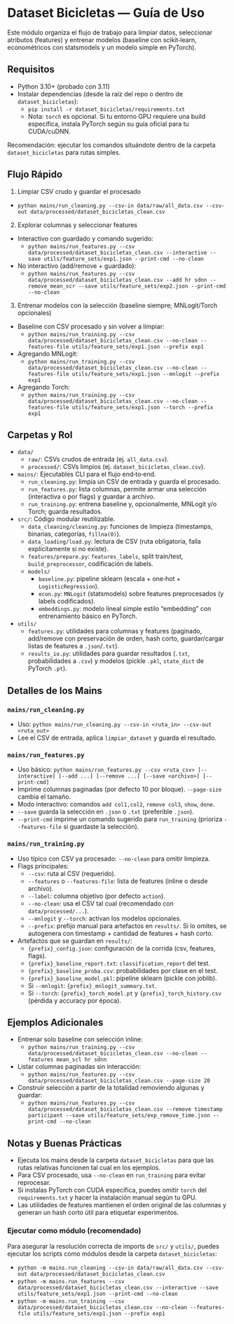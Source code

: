 # Dataset Bicicletas — Guía de Uso

Este módulo organiza el flujo de trabajo para limpiar datos, seleccionar atributos (features) y entrenar modelos (baseline con scikit‑learn, econométricos con statsmodels y un modelo simple en PyTorch).

## Requisitos

- Python 3.10+ (probado con 3.11)
- Instalar dependencias (desde la raíz del repo o dentro de `dataset_bicicletas`):
  - `pip install -r dataset_bicicletas/requirements.txt`
  - Nota: `torch` es opcional. Si tu entorno GPU requiere una build específica, instala PyTorch según su guía oficial para tu CUDA/cuDNN.

Recomendación: ejecutar los comandos situándote dentro de la carpeta `dataset_bicicletas` para rutas simples.

## Flujo Rápido

1) Limpiar CSV crudo y guardar el procesado
- `python mains/run_cleaning.py --csv-in data/raw/all_data.csv --csv-out data/processed/dataset_bicicletas_clean.csv`

2) Explorar columnas y seleccionar features
- Interactivo con guardado y comando sugerido:
  - `python mains/run_features.py --csv data/processed/dataset_bicicletas_clean.csv --interactive --save utils/feature_sets/exp1.json --print-cmd --no-clean`
- No interactivo (add/remove + guardado):
  - `python mains/run_features.py --csv data/processed/dataset_bicicletas_clean.csv --add hr sdnn --remove mean_scr --save utils/feature_sets/exp2.json --print-cmd --no-clean`

3) Entrenar modelos con la selección (baseline siempre; MNLogit/Torch opcionales)
- Baseline con CSV procesado y sin volver a limpiar:
  - `python mains/run_training.py --csv data/processed/dataset_bicicletas_clean.csv --no-clean --features-file utils/feature_sets/exp1.json --prefix exp1`
- Agregando MNLogit:
  - `python mains/run_training.py --csv data/processed/dataset_bicicletas_clean.csv --no-clean --features-file utils/feature_sets/exp1.json --mnlogit --prefix exp1`
- Agregando Torch:
  - `python mains/run_training.py --csv data/processed/dataset_bicicletas_clean.csv --no-clean --features-file utils/feature_sets/exp1.json --torch --prefix exp1`

## Carpetas y Rol

- `data/`
  - `raw/`: CSVs crudos de entrada (ej. `all_data.csv`).
  - `processed/`: CSVs limpios (ej. `dataset_bicicletas_clean.csv`).
- `mains/`: Ejecutables CLI para el flujo end‑to‑end.
  - `run_cleaning.py`: limpia un CSV de entrada y guarda el procesado.
  - `run_features.py`: lista columnas, permite armar una selección (interactiva o por flags) y guardar a archivo.
  - `run_training.py`: entrena baseline y, opcionalmente, MNLogit y/o Torch; guarda resultados.
- `src/`: Código modular reutilizable.
  - `data_cleaning/cleaning.py`: funciones de limpieza (timestamps, binarias, categorías, `fillna(0)`).
  - `data_loading/load.py`: lectura de CSV (ruta obligatoria, falla explícitamente si no existe).
  - `features/prepare.py`: `features_labels`, split train/test, `build_preprocessor`, codificación de labels.
  - `models/`
    - `baseline.py`: pipeline sklearn (escala + one‑hot + `LogisticRegression`).
    - `econ.py`: `MNLogit` (statsmodels) sobre features preprocesados (y labels codificados).
    - `embeddings.py`: modelo lineal simple estilo “embedding” con entrenamiento básico en PyTorch.
- `utils/`
  - `features.py`: utilidades para columnas y features (paginado, add/remove con preservación de orden, hash corto, guardar/cargar listas de features a `.json`/`.txt`).
  - `results_io.py`: utilidades para guardar resultados (`.txt`, probabilidades a `.csv`) y modelos (pickle `.pkl`, `state_dict` de PyTorch `.pt`).

## Detalles de los Mains

### `mains/run_cleaning.py`
- Uso: `python mains/run_cleaning.py --csv-in <ruta_in> --csv-out <ruta_out>`
- Lee el CSV de entrada, aplica `limpiar_dataset` y guarda el resultado.

### `mains/run_features.py`
- Uso básico: `python mains/run_features.py --csv <ruta_csv> [--interactive] [--add ...] [--remove ...] [--save <archivo>] [--print-cmd]`
- Imprime columnas paginadas (por defecto 10 por bloque). `--page-size` cambia el tamaño.
- Modo interactivo: comandos `add col1,col2`, `remove col3`, `show`, `done`.
- `--save` guarda la selección en `.json` o `.txt` (preferible `.json`).
- `--print-cmd` imprime un comando sugerido para `run_training` (prioriza `--features-file` si guardaste la selección).

### `mains/run_training.py`
- Uso típico con CSV ya procesado: `--no-clean` para omitir limpieza.
- Flags principales:
  - `--csv`: ruta al CSV (requerido).
  - `--features` o `--features-file`: lista de features (inline o desde archivo).
  - `--label`: columna objetivo (por defecto `action`).
  - `--no-clean`: usa el CSV tal cual (recomendado con `data/processed/...`).
  - `--mnlogit` y `--torch`: activan los modelos opcionales.
  - `--prefix`: prefijo manual para artefactos en `results/`. Si lo omites, se autogenera con timestamp + cantidad de features + hash corto.
- Artefactos que se guardan en `results/`:
  - `{prefix}_config.json`: configuración de la corrida (csv, features, flags).
  - `{prefix}_baseline_report.txt`: `classification_report` del test.
  - `{prefix}_baseline_proba.csv`: probabilidades por clase en el test.
  - `{prefix}_baseline_model.pkl`: pipeline sklearn (pickle con joblib).
  - Si `--mnlogit`: `{prefix}_mnlogit_summary.txt`.
  - Si `--torch`: `{prefix}_torch_model.pt` y `{prefix}_torch_history.csv` (pérdida y accuracy por época).

## Ejemplos Adicionales

- Entrenar solo baseline con selección inline:
  - `python mains/run_training.py --csv data/processed/dataset_bicicletas_clean.csv --no-clean --features mean_scl hr sdnn`
- Listar columnas paginadas sin interacción:
  - `python mains/run_features.py --csv data/processed/dataset_bicicletas_clean.csv --page-size 20`
- Construir selección a partir de la totalidad removiendo algunas y guardar:
  - `python mains/run_features.py --csv data/processed/dataset_bicicletas_clean.csv --remove timestamp participant --save utils/feature_sets/exp_remove_time.json --print-cmd --no-clean`

## Notas y Buenas Prácticas

- Ejecuta los mains desde la carpeta `dataset_bicicletas` para que las rutas relativas funcionen tal cual en los ejemplos.
- Para CSV procesado, usa `--no-clean` en `run_training` para evitar reprocesar.
- Si instalas PyTorch con CUDA específica, puedes omitir `torch` del `requirements.txt` y hacer la instalación manual según tu GPU.
- Las utilidades de features mantienen el orden original de las columnas y generan un hash corto útil para etiquetar experimentos.

### Ejecutar como módulo (recomendado)

Para asegurar la resolución correcta de imports de `src/` y `utils/`, puedes ejecutar los scripts como módulos desde la carpeta `dataset_bicicletas`:

- `python -m mains.run_cleaning --csv-in data/raw/all_data.csv --csv-out data/processed/dataset_bicicletas_clean.csv`
- `python -m mains.run_features --csv data/processed/dataset_bicicletas_clean.csv --interactive --save utils/feature_sets/exp1.json --print-cmd --no-clean`
- `python -m mains.run_training --csv data/processed/dataset_bicicletas_clean.csv --no-clean --features-file utils/feature_sets/exp1.json --prefix exp1`
